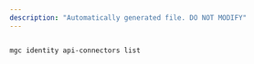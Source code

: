 ```yaml
---
description: "Automatically generated file. DO NOT MODIFY"
---
```


```bash

mgc identity api-connectors list

```